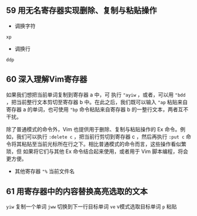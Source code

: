## 59 用无名寄存器实现删除、复制与粘贴操作

- 调换字符

`xp`

- 调换行

`ddp`


## 60 深入理解Vim寄存器

如果我们想把当前单词复制到寄存器 a 中，可
执行  `"ayiw` ，或者，可以用  `"bdd` ，把当前整行文本剪切至寄存器 b 中。在此之后，我们既可以输入  `"ap` 粘贴来自寄存器 a 的单词，也可使用  `"bp` 命令粘贴来自寄存器 b 的一整行文本，两者互不干扰。

除了普通模式的命令外，Vim 也提供用于删除、复制与粘贴操作的 Ex 命令。例
如，我们可以执行  `:delete c` ，把当前行剪切到寄存器  c ，然后再执行  `:put c` 命令将其粘贴至当前光标所在行之下。相比普通模式的命令而言，这些操作看似繁琐，但
如果将它们与其他 Ex 命令结合起来使用，或者用于 Vim 脚本编程，将会更方便。

- 其他寄存器
`"%` 当前文件名

## 61 用寄存器中的内容替换高亮选取的文本

`yiw` 复制一个单词
`jww` 切换到下一行目标单词
`ve` v模式选取目标单词
`p` 粘贴